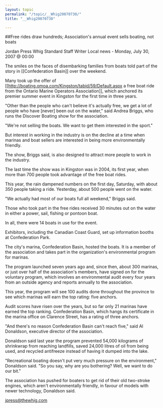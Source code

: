 ```yaml
---
layout: topic
permalink: "/topic/__Whig20070730/"
title: "__Whig20070730"

---
```


##Free rides draw hundreds; Association's annual event sells boating, not boats

Jordan Press Whig Standard Staff Writer
Local news - Monday, July 30, 2007 @ 00:00

The smiles on the faces of disembarking families from boats told part of the story in [[Confederation Basin]] over the weekend.

Many took up the offer of [[http://boating.omoa.com/Kingston/tabid/59/Default.aspx a free boat ride from the Ontario Marine Operators Association]], which anchored its premier summer event in Kingston for the first time in three years.

"Other than the people who can't believe it's actually free, we get a lot of people who have [never] been out on the water," said Andrea Briggs, who runs the Discover Boating show for the association.

"We're not selling the boats. We want to get them interested in the sport."

But interest in working in the industry is on the decline at a time when marinas and boat sellers are interested in being more environmentally friendly.

The show, Briggs said, is also designed to attract more people to work in the industry.

The last time the show was in Kingston was in 2004, its first year, when more than 700 people took advantage of the free boat rides.

This year, the rain dampened numbers on the first day, Saturday, with about 350 people taking a ride. Yesterday, about 500 people went on the water.

"We actually had most of our boats full all weekend," Briggs said.

Those who took part in the free rides received 30 minutes out on the water in either a power, sail, fishing or pontoon boat.

In all, there were 14 boats in use for the event.

Exhibitors, including the Canadian Coast Guard, set up information booths at Confederation Park.

The city's marina, Confederation Basin, hosted the boats. It is a member of the association and takes part in the organization's environmental program for marinas.

The program launched seven years ago and, since then, about 300 marinas, or just over half of the association's members, have signed on for the voluntary program, which involves an environmental audit every four years from an outside agency and reports annually to the association.

This year, the program will see 100 audits done throughout the province to see which marinas will earn the top rating: five anchors.

Audit scores have risen over the years, but so far only 21 marinas have earned the top ranking. Confederation Basin, which hangs its certificate in the marina office on Clarence Street, has a rating of three anchors.

"And there's no reason Confederation Basin can't reach five," said Al Donaldson, executive director of the association.

Donaldson said last year the program prevented 54,000 kilograms of shrinkwrap from reaching landfills, saved 24,000 litres of oil from being used, and recycled antifreeze instead of having it dumped into the lake.

"Recreational boating doesn't put very much pressure on the environment," Donaldson said. "So you say, why are you bothering? Well, we want to do our bit."

The association has pushed for boaters to get rid of their old two-stroke engines, which aren't environmentally friendly, in favour of models with newer technology, Donaldson said.

jpress@thewhig.com
